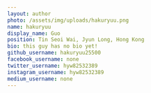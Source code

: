 ```yaml
---
layout: author
photo: /assets/img/uploads/hakuryuu.png
name: hakuryuu
display_name: Guo
position: Tin Seoi Wai, Jyun Long, Hong Kong
bio: this guy has no bio yet!
github_username: hakuryuu25500
facebook_username: none
twitter_username: hyw82532389
instagram_username: hyw82532389
medium_username: none
---
```

